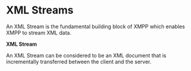 # XML Streams

An XML Stream is the fundamental building block of XMPP which enables XMPP to stream XML data. 

**XML Stream**

An XML Stream can be considered to be an XML document that is incrementally transferred between the client and the server. 
